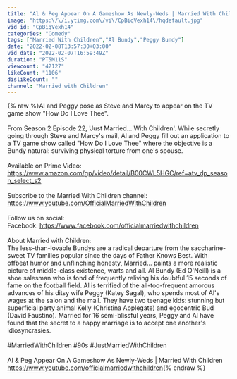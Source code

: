 ```yaml
---
title: "Al & Peg Appear On A Gameshow As Newly-Weds | Married With Children"
image: "https:\/\/i.ytimg.com\/vi\/CpBiqVexh14\/hqdefault.jpg"
vid_id: "CpBiqVexh14"
categories: "Comedy"
tags: ["Married With Children","Al Bundy","Peggy Bundy"]
date: "2022-02-08T13:57:30+03:00"
vid_date: "2022-02-07T16:59:49Z"
duration: "PT5M11S"
viewcount: "42127"
likeCount: "1106"
dislikeCount: ""
channel: "Married with Children"
---
```

{% raw %}Al and Peggy pose as Steve and Marcy to appear on the TV game show &quot;How Do I Love Thee&quot;.<br /><br />From Season 2 Episode 22, 'Just Married... With Children'. While secretly going through Steve and Marcy's mail, Al and Peggy fill out an application to a TV game show called &quot;How Do I Love Thee&quot; where the objective is a Bundy natural: surviving physical torture from one's spouse.<br /><br />Available on Prime Video:<br /><a rel="nofollow" target="blank" href="https://www.amazon.com/gp/video/detail/B00CWL5HGC/ref=atv_dp_season_select_s2">https://www.amazon.com/gp/video/detail/B00CWL5HGC/ref=atv_dp_season_select_s2</a><br /><br />Subscribe to the Married With Children channel: <a rel="nofollow" target="blank" href="https://www.youtube.com/OfficialMarriedWithChildren">https://www.youtube.com/OfficialMarriedWithChildren</a><br /><br />Follow us on social:<br />Facebook: <a rel="nofollow" target="blank" href="https://www.facebook.com/officialmarriedwithchildren">https://www.facebook.com/officialmarriedwithchildren</a><br /><br />About Married with Children:<br />The less-than-lovable Bundys are a radical departure from the saccharine-sweet TV families popular since the days of Father Knows Best. With offbeat humor and unflinching honesty, Married... paints a more realistic picture of middle-class existence, warts and all. Al Bundy (Ed O'Neill) is a shoe salesman who is fond of frequently reliving his doubtful 15 seconds of fame on the football field. Al is terrified of the all-too-frequent amorous advances of his ditsy wife Peggy (Katey Sagal), who spends most of Al's wages at the salon and the mall. They have two teenage kids: stunning but superficial party animal Kelly (Christina Applegate) and egocentric Bud (David Faustino). Married for 16 semi-blissful years, Peggy and Al have found that the secret to a happy marriage is to accept one another's idiosyncrasies.<br /><br />#MarriedWithChildren #90s #JustMarriedWithChildren<br /><br />Al &amp; Peg Appear On A Gameshow As Newly-Weds | Married With Children<br /><a rel="nofollow" target="blank" href="https://www.youtube.com/officialmarriedwithchildren">https://www.youtube.com/officialmarriedwithchildren</a>{% endraw %}
